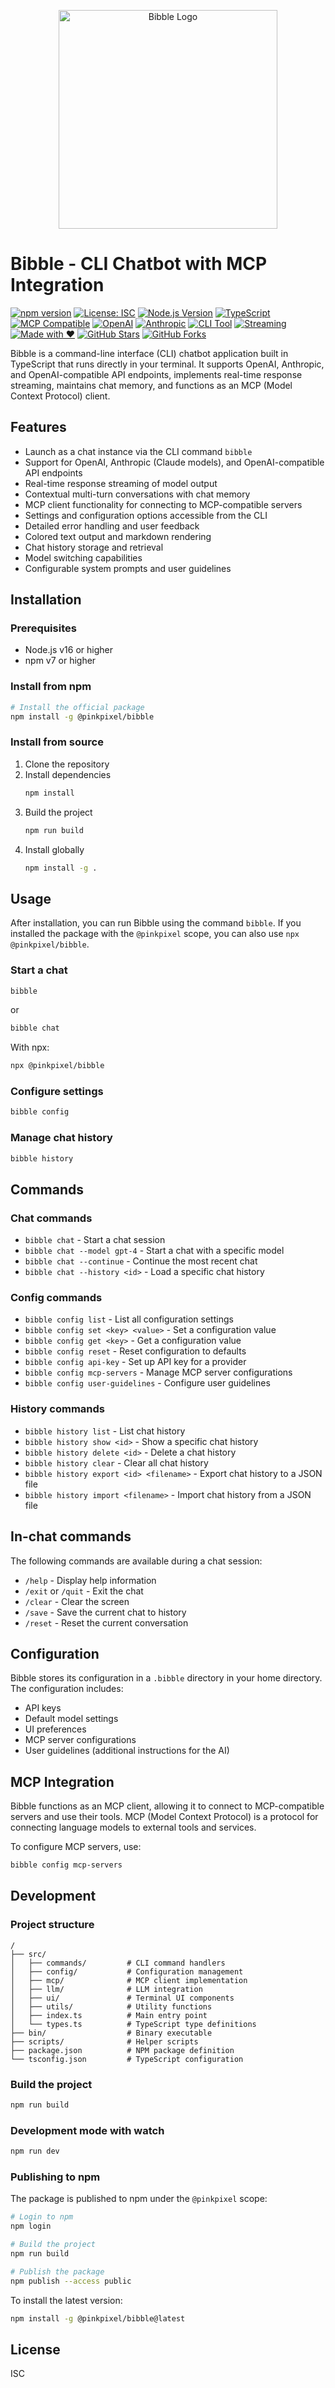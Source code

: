 ﻿<p align="center">
  <img src="https://res.cloudinary.com/di7ctlowx/image/upload/v1747791202/bibble-logo_ykiwbq.png" alt="Bibble Logo" width="350"/>
</p>

# Bibble - CLI Chatbot with MCP Integration

[![npm version](https://img.shields.io/npm/v/@pinkpixel/bibble.svg)](https://www.npmjs.com/package/@pinkpixel/bibble)
[![License: ISC](https://img.shields.io/badge/License-ISC-blue.svg)](https://opensource.org/licenses/ISC)
[![Node.js Version](https://img.shields.io/badge/node-%3E%3D16.0.0-brightgreen.svg)](https://nodejs.org/)
[![TypeScript](https://img.shields.io/badge/TypeScript-5.0+-blue.svg)](https://www.typescriptlang.org/)
[![MCP Compatible](https://img.shields.io/badge/MCP-Compatible-purple.svg)](https://modelcontextprotocol.io/)
[![OpenAI](https://img.shields.io/badge/OpenAI-GPT-green.svg)](https://openai.com/)
[![Anthropic](https://img.shields.io/badge/Anthropic-Claude-orange.svg)](https://www.anthropic.com/)
[![CLI Tool](https://img.shields.io/badge/CLI-Tool-yellow.svg)](https://github.com/pinkpixel-dev/bibble)
[![Streaming](https://img.shields.io/badge/Real--time-Streaming-red.svg)](https://github.com/pinkpixel-dev/bibble)
[![Made with ❤️](https://img.shields.io/badge/Made%20with-❤️-pink.svg)](https://pinkpixel.dev)
[![GitHub Stars](https://img.shields.io/github/stars/sizzlebop/bibble?style=social)](https://github.com/pinkpixel-dev/bibble/stargazers)
[![GitHub Forks](https://img.shields.io/github/forks/sizzlebop/bibble?style=social)](https://github.com/pinkpixel-dev/bibble/network/members)

Bibble is a command-line interface (CLI) chatbot application built in TypeScript that runs directly in your terminal. It supports OpenAI, Anthropic, and OpenAI-compatible API endpoints, implements real-time response streaming, maintains chat memory, and functions as an MCP (Model Context Protocol) client.

## Features

- Launch as a chat instance via the CLI command `bibble`
- Support for OpenAI, Anthropic (Claude models), and OpenAI-compatible API endpoints
- Real-time response streaming of model output
- Contextual multi-turn conversations with chat memory
- MCP client functionality for connecting to MCP-compatible servers
- Settings and configuration options accessible from the CLI
- Detailed error handling and user feedback
- Colored text output and markdown rendering
- Chat history storage and retrieval
- Model switching capabilities
- Configurable system prompts and user guidelines

## Installation

### Prerequisites

- Node.js v16 or higher
- npm v7 or higher

### Install from npm

```bash
# Install the official package
npm install -g @pinkpixel/bibble
```

### Install from source

1. Clone the repository
2. Install dependencies
   ```bash
   npm install
   ```
3. Build the project
   ```bash
   npm run build
   ```
4. Install globally
   ```bash
   npm install -g .
   ```

## Usage

After installation, you can run Bibble using the command `bibble`. If you installed the package with the `@pinkpixel` scope, you can also use `npx @pinkpixel/bibble`.

### Start a chat

```bash
bibble
```

or

```bash
bibble chat
```

With npx:

```bash
npx @pinkpixel/bibble
```

### Configure settings

```bash
bibble config
```

### Manage chat history

```bash
bibble history
```

## Commands

### Chat commands

- `bibble chat` - Start a chat session
- `bibble chat --model gpt-4` - Start a chat with a specific model
- `bibble chat --continue` - Continue the most recent chat
- `bibble chat --history <id>` - Load a specific chat history

### Config commands

- `bibble config list` - List all configuration settings
- `bibble config set <key> <value>` - Set a configuration value
- `bibble config get <key>` - Get a configuration value
- `bibble config reset` - Reset configuration to defaults
- `bibble config api-key` - Set up API key for a provider
- `bibble config mcp-servers` - Manage MCP server configurations
- `bibble config user-guidelines` - Configure user guidelines

### History commands

- `bibble history list` - List chat history
- `bibble history show <id>` - Show a specific chat history
- `bibble history delete <id>` - Delete a chat history
- `bibble history clear` - Clear all chat history
- `bibble history export <id> <filename>` - Export chat history to a JSON file
- `bibble history import <filename>` - Import chat history from a JSON file

## In-chat commands

The following commands are available during a chat session:

- `/help` - Display help information
- `/exit` or `/quit` - Exit the chat
- `/clear` - Clear the screen
- `/save` - Save the current chat to history
- `/reset` - Reset the current conversation

## Configuration

Bibble stores its configuration in a `.bibble` directory in your home directory. The configuration includes:

- API keys
- Default model settings
- UI preferences
- MCP server configurations
- User guidelines (additional instructions for the AI)

## MCP Integration

Bibble functions as an MCP client, allowing it to connect to MCP-compatible servers and use their tools. MCP (Model Context Protocol) is a protocol for connecting language models to external tools and services.

To configure MCP servers, use:

```bash
bibble config mcp-servers
```

## Development

### Project structure

```
/
├── src/
│   ├── commands/         # CLI command handlers
│   ├── config/           # Configuration management
│   ├── mcp/              # MCP client implementation
│   ├── llm/              # LLM integration
│   ├── ui/               # Terminal UI components
│   ├── utils/            # Utility functions
│   ├── index.ts          # Main entry point
│   └── types.ts          # TypeScript type definitions
├── bin/                  # Binary executable
├── scripts/              # Helper scripts
├── package.json          # NPM package definition
└── tsconfig.json         # TypeScript configuration
```

### Build the project

```bash
npm run build
```

### Development mode with watch

```bash
npm run dev
```

### Publishing to npm

The package is published to npm under the `@pinkpixel` scope:

```bash
# Login to npm
npm login

# Build the project
npm run build

# Publish the package
npm publish --access public
```

To install the latest version:

```bash
npm install -g @pinkpixel/bibble@latest
```

## License

ISC
